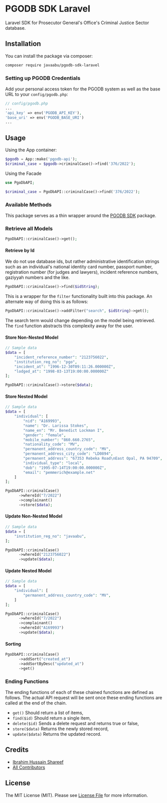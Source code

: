 # PGODB SDK Laravel

Laravel SDK for Prosecutor General's Office's Criminal Justice Sector database.

## Installation

You can install the package via composer:

```bash
composer require javaabu/pgodb-sdk-laravel
```
### Setting up PGODB Credentials
Add your personal access token for the PGODB system as well as the base URL to your `config/pgodb.php`:

```php
// config/pgodb.php 
... 
'api_key' => env('PGODB_API_KEY'),
'base_uri' => env('PGODB_BASE_URI')    
...
```

## Usage

Using the App container:
``` php
$pgodb = App::make('pgodb-api');
$criminal_case = $pgodb->criminalCase()->find('376/2022');
```
Using the Facade
```php 
use PgoDbAPI;

$criminal_case = PgoDbAPI::criminalCase()->find('376/2022');
```
### Available Methods
This package serves as a thin wrapper around the [PGODB SDK](https://github.com/Javaabu/pgodb-sdk) package. 

### Retrieve all Models
```php
PgoDbAPI::criminalCase()->get();
```
#### Retrieve by Id
We do not use database ids, but rather administrative identification strings such as an individual's
national identity card number, passport number, registration number (for judges and lawyers), incident reference numbers, gaziyyah numbers and the like.

```php
PgoDbAPI::criminalCase()->find($idString);
```
This is a wrapper for the `filter` functionality built into this package.
An alternate way of doing this is as follows:
```php
PgoDbAPI::criminalCase()->addFilter("search", $idString)->get();
```
The search term would change depending on the model being retrieved. The `find` function
abstracts this complexity away for the user.

#### Store Non-Nested Model

```php
// Sample data  
$data = [
    "incident_reference_number": "2123756022",
    "institution_reg_no": "pgo",
    "incident_at": "1996-12-30T09:11:26.000000Z",
    "lodged_at": "1998-03-13T19:00:00.000000Z"
];

PgoDbAPI::criminalCase()->store($data);
```

#### Store Nested Model

```php
// Sample data  
$data = [
    "individual": [
        "nid": "A169993",
        "name": "Dr. Larissa Stokes",
        "name_en": "Mr. Benedict Lockman I",
        "gender": "female",
        "mobile_number": "860.660.2765",
        "nationality_code": "MV",
        "permanent_address_country_code": "MV",
        "permanent_address_city_code": "LD0894",
        "permanent_address": "67353 Rebeka Road\nEast Opal, PA 94709",
        "individual_type": "local",
        "dob": "1995-07-14T19:00:00.000000Z",
        "email": "pemmerich@example.net"
    ]
];

PgoDbAPI::criminalCase()
      ->whereId("7/2022")
      ->complainant()
      ->store($data);
```

#### Update Non-Nested Model

```php
// Sample data  
$data = [
    "institution_reg_no": "javaabu",
];

PgoDbAPI::criminalCase()
      ->whereId("2123756022")
      ->update($data);
```

#### Update Nested Model

```php
// Sample data  
$data = [
    "individual": [
        "permanent_address_country_code": "MV",
    ]
];

PgoDbAPI::criminalCase()
      ->whereId("7/2022")
      ->complainant()
      ->whereId("A169993")
      ->update($data);
```

#### Sorting
```php
PgoDbAPI::criminalCase()
      ->addSort("created_at")
      ->addSortByDesc("updated_at")
      ->get()
````

### Ending Functions
The ending functions of each of these chained functions are defined as follows.
The actual API request will be sent once these ending functions are called at the end of the chain.

-   `get()` Should return a list of items,
-   `find($id)` Should return a single item,
-   `delete($id)` Sends a delete request and returns true or false,
-   `store($data)` Returns the newly stored record,
-   `update($data)` Returns the updated record.




## Credits

- [Ibrahim Hussain Shareef](https://github.com/Javaabu)
- [All Contributors](../../contributors)

## License

The MIT License (MIT). Please see [License File](LICENSE.md) for more information.
